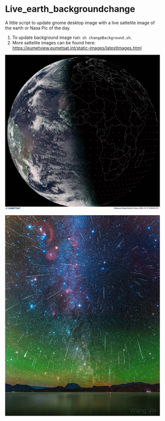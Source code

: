 # Live_earth_backgroundchange
A little script to update gnome desktop image with a live sattelite image of the earth or Nasa Pic of the day.

1. To update background image run: `sh changeBackground.sh`.
2. More sattelite images can be found here: https://eumetview.eumetsat.int/static-images/latestImages.html 

![Image](eumesat.jpg?raw=true "Eumesat Live image")

![Image](nasa_pic.png?raw=true "Nasa Pic of the day")


